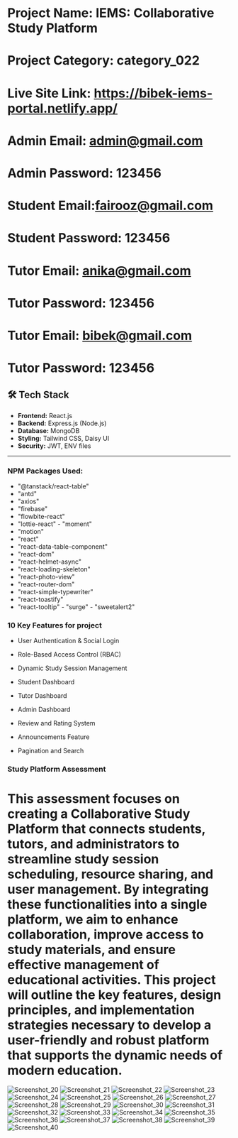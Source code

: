 


# Project Name: IEMS: Collaborative Study Platform
# Project Category: category_022
# Live Site Link: https://bibek-iems-portal.netlify.app/
# Admin Email: admin@gmail.com
# Admin Password: 123456

# Student Email:fairooz@gmail.com
# Student Password: 123456

# Tutor Email: anika@gmail.com
# Tutor Password: 123456

# Tutor Email: bibek@gmail.com
# Tutor Password: 123456


## 🛠 Tech Stack

- **Frontend:** React.js
- **Backend:** Express.js (Node.js)
- **Database:** MongoDB
- **Styling:** Tailwind CSS, Daisy UI
- **Security:** JWT, ENV files

---




### NPM Packages Used:

  - "@tanstack/react-table"
   - "antd"
   - "axios"
   - "firebase"
  -  "flowbite-react"
   - "lottie-react"
    - "moment"
   - "motion"
   - "react"
   - "react-data-table-component"
   - "react-dom"
   - "react-helmet-async"
   - "react-loading-skeleton"
   - "react-photo-view"
   - "react-router-dom"
   - "react-simple-typewriter"
   - "react-toastify"
   - "react-tooltip"
    - "surge"
    - "sweetalert2"



###  10 Key Features for project


- User Authentication & Social Login

- Role-Based Access Control (RBAC)

- Dynamic Study Session Management

- Student Dashboard

- Tutor Dashboard

- Admin Dashboard

- Review and Rating System

- Announcements Feature

- Pagination and Search


### Study Platform Assessment
# This assessment focuses on creating a Collaborative Study Platform that connects students, tutors, and administrators to streamline study session scheduling, resource sharing, and user management. By integrating these functionalities into a single platform, we aim to enhance collaboration, improve access to study materials, and ensure effective management of educational activities. This project will outline the key features, design principles, and implementation strategies necessary to develop a user-friendly and robust platform that supports the dynamic needs of modern education.


![Screenshot_20](https://github.com/user-attachments/assets/ee08c4c8-3388-4e0a-a49e-7e1af3f1255f)
![Screenshot_21](https://github.com/user-attachments/assets/3a4fc196-80e0-4965-aed5-5cbf3a695492)
![Screenshot_22](https://github.com/user-attachments/assets/6d6e84ff-2b49-4517-9c23-6075690b5945)
![Screenshot_23](https://github.com/user-attachments/assets/4a59a02b-bc4b-489a-b6fc-fd3732f34ad0)
![Screenshot_24](https://github.com/user-attachments/assets/2807324e-03e7-4ee7-bfa2-9c7ab6482cd3)
![Screenshot_25](https://github.com/user-attachments/assets/d3ea4a14-02f8-46ba-bc82-e324297be120)
![Screenshot_26](https://github.com/user-attachments/assets/e8134c91-d30b-497c-a76e-02ce72d8d95d)
![Screenshot_27](https://github.com/user-attachments/assets/fc0260bb-d0b8-440a-b48f-83e5796313a6)
![Screenshot_28](https://github.com/user-attachments/assets/0543dd89-41a5-48c2-8f1f-8a6abcf81801)
![Screenshot_29](https://github.com/user-attachments/assets/2b7b15ed-a1d4-47d8-9117-5a2ef0c74833)
![Screenshot_30](https://github.com/user-attachments/assets/b8ec5692-5079-4bf4-a7e7-a4b9a167b048)
![Screenshot_31](https://github.com/user-attachments/assets/4ef0ac68-d5a5-41f3-8f0a-3723d5a5d333)
![Screenshot_32](https://github.com/user-attachments/assets/5ed1ac06-9f67-45bb-a5f2-014d91e37794)
![Screenshot_33](https://github.com/user-attachments/assets/ddaf0c7a-3474-4561-b026-51ec7cbc40eb)
![Screenshot_34](https://github.com/user-attachments/assets/6ec131c6-3cb3-4866-8576-1a00e7650381)
![Screenshot_35](https://github.com/user-attachments/assets/12fb7de7-6872-4147-b8d5-6fc3985fa5cf)
![Screenshot_36](https://github.com/user-attachments/assets/931324f6-53ff-4732-9f84-df5d88f24058)
![Screenshot_37](https://github.com/user-attachments/assets/dd7fe4df-af1b-4836-8947-291e55864014)
![Screenshot_38](https://github.com/user-attachments/assets/4e01dd4f-abae-4970-a99c-69e311e1b063)
![Screenshot_39](https://github.com/user-attachments/assets/5141eb19-a1b0-4b56-a6da-e2a406fbed5d)
![Screenshot_40](https://github.com/user-attachments/assets/205f87a6-c3f4-44d4-b3a7-72b656a7e965)





